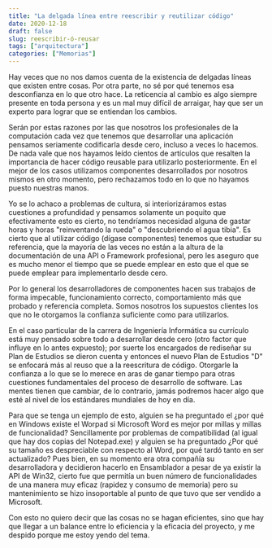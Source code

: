 ```yaml
---
title: "La delgada línea entre reescribir y reutilizar código"
date: 2020-12-18
draft: false
slug: reescribir-ó-reusar
tags: ["arquitectura"]
categories: ["Memorias"]
---
```

Hay veces que no nos damos cuenta de la existencia de delgadas líneas que existen entre cosas. Por otra parte, no sé por qué tenemos esa desconfianza en lo que otro hace. La reticencia al cambio es algo siempre presente en toda persona y es un mal muy difícil de arraigar, hay que ser un experto para lograr que se entiendan los cambios.

Serán por estas razones por las que nosotros los profesionales de la computación cada vez que tenemos que desarrollar una aplicación pensamos seriamente codificarla desde cero, incluso a veces lo hacemos. De nada vale que nos hayamos leído cientos de artículos que resalten la importancia de hacer código reusable para utilizarlo posteriormente. En el mejor de los casos utilizamos componentes desarrollados por nosotros mismos en otro momento, pero rechazamos todo en lo que no hayamos puesto nuestras manos.

Yo se lo achaco a problemas de cultura, si interiorizáramos estas cuestiones a profundidad y pensamos solamente un poquito que efectivamente esto es cierto, no tendríamos necesidad alguna de gastar horas y horas "reinventando la rueda" o "descubriendo el agua tibia". Es cierto que al utilizar código (dígase componentes) tenemos que estudiar su referencia, que la mayoría de las veces no están a la altura de la documentación de una API o Framework profesional, pero les aseguro que es mucho menor el tiempo que se puede emplear en esto que el que se puede emplear para implementarlo desde cero.

Por lo general los desarrolladores de componentes hacen sus trabajos de forma impecable, funcionamiento correcto, comportamiento más que probado y referencia completa. Somos nosotros los supuestos clientes los que no le otorgamos la confianza suficiente como para utilizarlos.

En el caso particular de la carrera de Ingeniería Informática su currículo está muy pensado sobre todo a desarrollar desde cero (otro factor que influye en lo antes expuesto); por suerte los encargados de rediseñar su Plan de Estudios se dieron cuenta y entonces el nuevo Plan de Estudios "D" se enfocará más al reuso que a la reescritura de código. Otorgarle la confianza a lo que se lo merece en aras de ganar tiempo para otras cuestiones fundamentales del proceso de desarrollo de software. Las mentes tienen que cambiar, de lo contrario, jamás podremos hacer algo que esté al nivel de los estándares mundiales de hoy en día.

Para que se tenga un ejemplo de esto, alguien se ha preguntado el ¿por qué en Windows existe el Worpad si Microsoft Word es mejor por millas y millas de funcionalidad? Sencillamente por problemas de compatibilidad (al igual que hay dos copias del Notepad.exe) y alguien se ha preguntado ¿Por qué su tamaño es despreciable con respecto al Word, por qué tardó tanto en ser actualizado? Pues bien, en su momento era otra compañía su desarrolladora y decidieron hacerlo en Ensamblador a pesar de ya existir la API de Win32, cierto fue que permitía un buen número de funcionalidades de una manera muy eficaz (rapidez y consumo de memoria) pero su mantenimiento se hizo insoportable al punto de que tuvo que ser vendido a Microsoft.

Con esto no quiero decir que las cosas no se hagan eficientes, sino que hay que llegar a un balance entre lo eficiencia y la eficacia del proyecto, y me despido porque me estoy yendo del tema.
